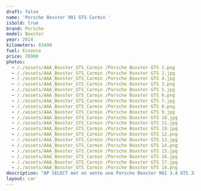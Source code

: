 ```yaml
---
draft: false
name: 'Porsche Boxster 981 GTS Carmin '
isSold: true
brand: Porsche
model: Boxster
year: 2014
kilometers: 63499
fuel: Essence
price: 78990
photos:
  - /./assets/AAA_Boxster_GTS_Carmin /Porsche Boxster GTS 1.png
  - /./assets/AAA_Boxster_GTS_Carmin /Porsche Boxster GTS 2.jpg
  - /./assets/AAA_Boxster_GTS_Carmin /Porsche Boxster GTS 4.jpg
  - /./assets/AAA_Boxster_GTS_Carmin /Porsche Boxster GTS 3.png
  - /./assets/AAA_Boxster_GTS_Carmin /Porsche Boxster GTS 5.jpg
  - /./assets/AAA_Boxster_GTS_Carmin /Porsche Boxster GTS 6.png
  - /./assets/AAA_Boxster_GTS_Carmin /Porsche Boxster GTS 7.jpg
  - /./assets/AAA_Boxster_GTS_Carmin /Porsche Boxster GTS 8.png
  - /./assets/AAA_Boxster_GTS_Carmin /Porsche Boxster GTS 9.jpg
  - /./assets/AAA_Boxster_GTS_Carmin /Porsche Boxster GTS 10.jpg
  - /./assets/AAA_Boxster_GTS_Carmin /Porsche Boxster GTS 11.jpg
  - /./assets/AAA_Boxster_GTS_Carmin /Porsche Boxster GTS 19.jpg
  - /./assets/AAA_Boxster_GTS_Carmin /Porsche Boxster GTS 12.png
  - /./assets/AAA_Boxster_GTS_Carmin /Porsche Boxster GTS 13.jpg
  - /./assets/AAA_Boxster_GTS_Carmin /Porsche Boxster GTS 14.png
  - /./assets/AAA_Boxster_GTS_Carmin /Porsche Boxster GTS 15.jpg
  - /./assets/AAA_Boxster_GTS_Carmin /Porsche Boxster GTS 16.jpg
  - /./assets/AAA_Boxster_GTS_Carmin /Porsche Boxster GTS 17.jpg
  - /./assets/AAA_Boxster_GTS_Carmin /Porsche Boxster GTS 18.png
description: "AP SELECT met en vente une Porsche Boxster 981 3.4 GTS 330ch PDK.\nModèle du 11/2014 avec 63500km.\n\nCouleur Carmin Rot, intérieur cuir entendu noir avec surpiqûres rouge.\n\nPack GTS Alcantara avec pack carbon intérieur.\n\nVéhicule origine France \U0001F1EB\U0001F1F7.\n\nLe véhicule est en parfait état avec carnet complet Porsche et historique suivi.\n\nGarantie jusqu’au 04/2024.\n\nDernier entretien fait en CP Porsche le 11/2022 à 54000km.\n\nLes pneus et freins sont en parfait état.\n\nLe CT est a jour.\n\nÉquipements et options :\n- Boîte PDK\n- Freinage sport étriers rouge\n- Pack Chrono plus\n- Echappement sport PSE\n- Suspensions PASM+\n- Jantes 20\" Carrera S\n- Intérieur Cuir entendu\n- Pack intérieur Carbon\n- Sono BOSE\n- Sièges Sport +\n- Volant Sport + alcantara\n- Phares PDLS +\n- Projecteurs de jour à LED\n- Fond de compteur rouge carmin\n- Rollbar rouge carmin\n- Sièges chauffants\n- Écuissons GTS sur les appuis tête\n- Régulateur de vitesse\n- Aide au stationnement AV / AR\n- Affichage multifonctions plus\n- Climatisation\n- Éclairage et essuie-glaces automatique\n- Rétroviseurs électriques et chauffants\n- Rétroviseurs int / ext Electrochrome\n- Éclairage d’ambiance\n\nDisponible et visible sur RDV pour acheteur sérieux.\n\nPossibilité d'une garantie 3, 6 ou 12 mois en supplément.\n\nRéalisation des démarches d'immatriculation.\n\nAP SELECT c'est des solutions de courtage et conciergerie sur mesure pour profiter librement de sa passion et de son patrimoine.\n\nPrenez le volant, AP SELECT s'occupe du reste."
layout: car
---
```


